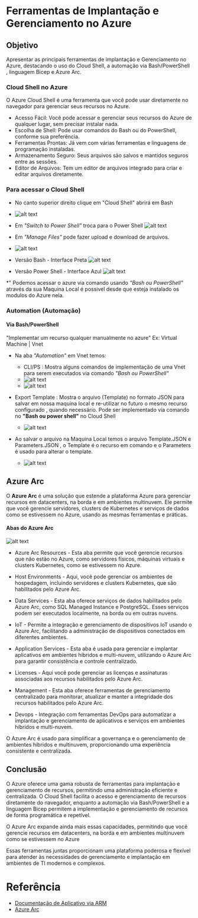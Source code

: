 # Ferramentas de Implantação e Gerenciamento no Azure

## Objetivo
Apresentar as principais ferramentas de implantação e Gerenciamento no Azure, destacando o uso do Cloud Shell, a automação via Bash/PowerShell , linguagem Bicep e Azure Arc.

### Cloud Shell no Azure

O Azure Cloud Shell é uma ferramenta que você pode usar diretamente no navegador para gerenciar seus recursos no Azure.

- Acesso Fácil: Você pode acessar e gerenciar seus recursos do Azure de qualquer lugar, sem precisar instalar nada.
- Escolha de Shell: Pode usar comandos do Bash ou do PowerShell, conforme sua preferência.
- Ferramentas Prontas: Já vem com várias ferramentas e linguagens de programação instaladas.
- Armazenamento Seguro: Seus arquivos são salvos e mantidos seguros entre as sessões.
- Editor de Arquivos: Tem um editor de arquivos integrado para criar e editar arquivos diretamente.

### Para acessar o Cloud Shell
- No canto superior direito clique em "Cloud Shell" abrirá em Bash
- ![alt text](<cloud shell1-1.PNG>)
- Em *"Switch to Power Shell"* troca para o Power Shell 
![alt text](<cloud shell2.PNG>)
- Em *"Manage Files"* pode fazer upload e download de arquivos.
- ![alt text](<cloud shell3.PNG>) 

- Versão Bash - Interface Preta
![alt text](<cloud shell4.PNG>)
- Versão Power Shell - Interface Azul
![alt text](<cloud shell5.PNG>)

*" Podemos acessar o azure via comando usando *"Bash ou PowerShell"* através da sua Maquina Local é possivel desde que esteja instalado os modulos do Azure nela.

### Automation (Automação)

#### Via Bash/PowerShell

"Implementar um recurso qualquer manualmente no azure" Ex: Virtual Machine | Vnet
- Na aba *"Automation"* em Vnet temos:
  - CLI/PS : Mostra alguns comandos de implementação de uma Vnet para serem executados via comando *"Bash ou PowerShell"*
  - ![alt text](CLI.PNG)
  - ![alt text](PS.PNG)
- Export Template :  Mostra o arquivo (Template) no formato JSON para salvar em nossa maquina local e re-utilizar no futuro o mesmo recurso configurado , quando necessário. Pode ser implementado via comando no **"Bash ou power shell"** no Cloud Shell
  -  ![alt text](<EXPORT TEMPLATE.PNG>)

    
- Ao salvar o arquivo na Maquina Local temos o arquivo Template.JSON e Parameters.JSON , o Template é o recurso em comando e o Parameters é usado para alterar o template.
  - ![alt text](arquivos.PNG)

## Azure Arc

O **Azure Arc** é uma solução que estende a plataforma Azure para gerenciar recursos em datacenters, na borda e em ambientes multinuvem. Ele permite que você gerencie servidores, clusters de Kubernetes e serviços de dados como se estivessem no Azure, usando as mesmas ferramentas e práticas.

#### Abas do Azure Arc

![alt text](ARC.PNG)


- Azure Arc Resources - Esta aba permite que você gerencie recursos que não estão no Azure, como servidores físicos, máquinas virtuais e clusters Kubernetes, como se estivessem no Azure.

- Host Environments - Aqui, você pode gerenciar os ambientes de hospedagem, incluindo servidores e clusters Kubernetes, que são habilitados pelo Azure Arc.

- Data Services - Esta aba oferece serviços de dados habilitados pelo Azure Arc, como SQL Managed Instance e PostgreSQL. Esses serviços podem ser executados localmente, na borda ou em outras nuvens.

- IoT - Permite a integração e gerenciamento de dispositivos IoT usando o Azure Arc, facilitando a administração de dispositivos conectados em diferentes ambientes.

- Application Services - Esta aba é usada para gerenciar e implantar aplicativos em ambientes híbridos e multi-nuvem, utilizando o Azure Arc para garantir consistência e controle centralizado.

- Licenses - Aqui você pode gerenciar as licenças e assinaturas associadas aos recursos habilitados pelo Azure Arc.

- Management - Esta aba oferece ferramentas de gerenciamento centralizado para monitorar, atualizar e manter a integridade dos recursos habilitados pelo Azure Arc.

- Devops - Integração com ferramentas DevOps para automatizar a implantação e gerenciamento de aplicativos e serviços em ambientes híbridos e multi-nuvem.

O Azure Arc é usado para simplificar a governança e o gerenciamento de ambientes híbridos e multinuvem, proporcionando uma experiência consistente e centralizada.


## Conclusão

O Azure oferece uma gama robusta de ferramentas para implantação e gerenciamento de recursos, permitindo uma administração eficiente e centralizada. O Cloud Shell facilita o acesso e gerenciamento de recursos diretamente do navegador, enquanto a automação via Bash/PowerShell e a linguagem Bicep permitem a implementação e gerenciamento de recursos de forma programática e repetível.

O Azure Arc expande ainda mais essas capacidades, permitindo que você gerencie recursos em datacenters, na borda e em ambientes multinuvem como se estivessem no Azure

Essas ferramentas juntas proporcionam uma plataforma poderosa e flexível para atender às necessidades de gerenciamento e implantação em ambientes de TI modernos e complexos.

# Referência

- [Documentação de Aplicativo via ARM](https://learn.microsoft.com/pt-br/azure/app-service/quickstart-arm-template?pivots=platform-linux)
-  [Azure Arc](https://learn.microsoft.com/pt-br/azure/azure-arc/overview)